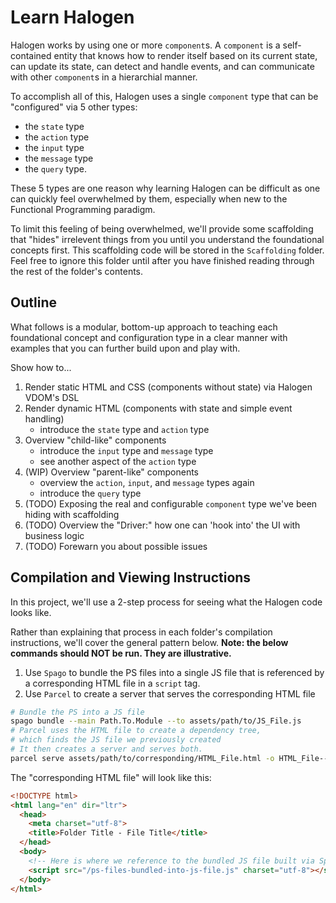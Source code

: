 # Learn Halogen

Halogen works by using one or more `component`s. A `component` is a self-contained entity that knows how to render itself based on its current state, can update its state, can detect and handle events, and can communicate with other `component`s in a hierarchial manner.

To accomplish all of this, Halogen uses a single `component` type that can be "configured" via 5 other types:
- the `state` type
- the `action` type
- the `input` type
- the `message` type
- the `query` type.

These 5 types are one reason why learning Halogen can be difficult as one can quickly feel overwhelmed by them, especially when new to the Functional Programming paradigm.

To limit this feeling of being overwhelmed, we'll provide some scaffolding that "hides" irrelevent things from you until you understand the foundational concepts first. This scaffolding code will be stored in the `Scaffolding` folder. Feel free to ignore this folder until after you have finished reading through the rest of the folder's contents.

## Outline

What follows is a modular, bottom-up approach to teaching each foundational concept and configuration type in a clear manner with examples that you can further build upon and play with.

Show how to...
1. Render static HTML and CSS (components without state) via Halogen VDOM's DSL
2. Render dynamic HTML (components with state and simple event handling)
    - introduce the `state` type and `action` type
3. Overview "child-like" components
    - introduce the `input` type and `message` type
    - see another aspect of the `action` type
4. (WIP) Overview "parent-like" components
    - overview the `action`, `input`, and `message` types again
    - introduce the `query` type
5. (TODO) Exposing the real and configurable `component` type we've been hiding with scaffolding
6. (TODO) Overview the "Driver:" how one can 'hook into' the UI with business logic
7. (TODO) Forewarn you about possible issues

## Compilation and Viewing Instructions

In this project, we'll use a 2-step process for seeing what the Halogen code looks like.

Rather than explaining that process in each folder's compilation instructions, we'll cover the general pattern below. **Note: the below commands should NOT be run. They are illustrative.**

1. Use `Spago` to bundle the PS files into a single JS file that is referenced by a corresponding HTML file in a `script` tag.
2. Use `Parcel` to create a server that serves the corresponding HTML file
```bash
# Bundle the PS into a JS file
spago bundle --main Path.To.Module --to assets/path/to/JS_File.js
# Parcel uses the HTML file to create a dependency tree,
# which finds the JS file we previously created
# It then creates a server and serves both.
parcel serve assets/path/to/corresponding/HTML_File.html -o HTML_File--parcelified.html --open --no-minify
```

The "corresponding HTML file" will look like this:
```html
<!DOCTYPE html>
<html lang="en" dir="ltr">
  <head>
    <meta charset="utf-8">
    <title>Folder Title - File Title</title>
  </head>
  <body>
    <!-- Here is where we reference to the bundled JS file built via Spago -->
    <script src="/ps-files-bundled-into-js-file.js" charset="utf-8"></script>
  </body>
</html>

```

